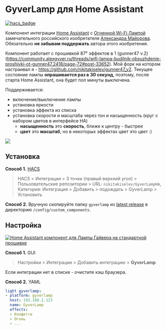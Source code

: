 # GyverLamp для Home Assistant

[![hacs_badge](https://img.shields.io/badge/HACS-Custom-orange.svg)](https://github.com/custom-components/hacs)

Компонент интеграции [Home Assistant][1] с [Огненной Wi-Fi Лампой][2] замечательного российского изобретателя [Александра Майорова][3]. Обязательно **не забывам поддержать** автора этого изобретения.

[1]: https://www.home-assistant.io/
[2]: https://alexgyver.ru/gyverlamp/
[3]: https://alexgyver.ru/about_gyver/

Компонент работает с прошивкой 87² эффектов в 1 (gunner47 v.2) (https://community.alexgyver.ru/threads/wifi-lampa-budilnik-obsuzhdenie-proshivki-ot-gunner47.2418/page-72#post-33652). Мой форк на котором настраивал я - https://github.com/nikitakiselev/gunner47_v2. Текущее состояние лампы **опрашивается раз в 30 секунд**, поэтому, после старта Home Assistant, она будет пол минуты выключена.

Поддерживается:

- включение/выключение лампы
- установка яркости
- установка эффекта из списка
- установка скорости и масштаба через тон и насыщенность (круг с набором цветов в интерфейсе HA)
   - **насыщенность** это **скорость**, ближе к центру - быстрее 
   - **цвет** это **масштаб**, но в некоторых эффектах цвет это цвет :) 

![](screen.png)

## Установка

**Способ 1.** [HACS](https://hacs.xyz/)

> HACS > Интеграции > 3 точки (правый верхний угол) > Пользовательские репозитории > URL: `nikitakiselev/GyverLampHA`, Категория: Интеграция > Добавить > подождать > GyverLamp > Установить

**Способ 2.** Вручную скопируйте папку `gyverlamp` из [latest release](https://github.com/nikitakiselev/GyverLampHA/releases/latest) в директорию `/config/custom_components`.

## Настройка

[![Home Assistant компонент для Лампы Гайвера на стандартной прошивке](https://img.youtube.com/vi/riYsv5k_EdY/mqdefault.jpg)](https://www.youtube.com/watch?v=riYsv5k_EdY)

**Способ 1.** GUI

> Настройки > Интеграции > Добавить интеграцию > **GyverLamp**

Если интеграции нет в списке - очистите кэш браузера.

**Способ 2.** YAML

```yaml
light gyverlamp:
- platform: gyverlamp
  host: 192.168.1.123
  name: GyverLamp
  effects:
  - Конфетти
  - Огонь
  - ...
```
